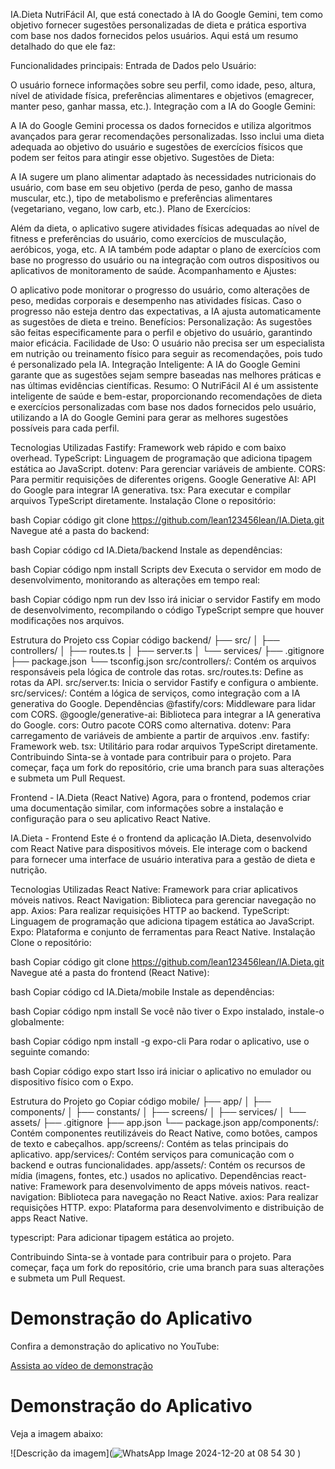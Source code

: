 IA.Dieta NutriFácil AI, que está conectado à IA do Google Gemini, tem como objetivo fornecer sugestões personalizadas de dieta e prática esportiva com base nos dados fornecidos pelos usuários. Aqui está um resumo detalhado do que ele faz:

Funcionalidades principais:
Entrada de Dados pelo Usuário:

O usuário fornece informações sobre seu perfil, como idade, peso, altura, nível de atividade física, preferências alimentares e objetivos (emagrecer, manter peso, ganhar massa, etc.).
Integração com a IA do Google Gemini:

A IA do Google Gemini processa os dados fornecidos e utiliza algoritmos avançados para gerar recomendações personalizadas.
Isso inclui uma dieta adequada ao objetivo do usuário e sugestões de exercícios físicos que podem ser feitos para atingir esse objetivo.
Sugestões de Dieta:

A IA sugere um plano alimentar adaptado às necessidades nutricionais do usuário, com base em seu objetivo (perda de peso, ganho de massa muscular, etc.), tipo de metabolismo e preferências alimentares (vegetariano, vegano, low carb, etc.).
Plano de Exercícios:

Além da dieta, o aplicativo sugere atividades físicas adequadas ao nível de fitness e preferências do usuário, como exercícios de musculação, aeróbicos, yoga, etc.
A IA também pode adaptar o plano de exercícios com base no progresso do usuário ou na integração com outros dispositivos ou aplicativos de monitoramento de saúde.
Acompanhamento e Ajustes:

O aplicativo pode monitorar o progresso do usuário, como alterações de peso, medidas corporais e desempenho nas atividades físicas.
Caso o progresso não esteja dentro das expectativas, a IA ajusta automaticamente as sugestões de dieta e treino.
Benefícios:
Personalização: As sugestões são feitas especificamente para o perfil e objetivo do usuário, garantindo maior eficácia.
Facilidade de Uso: O usuário não precisa ser um especialista em nutrição ou treinamento físico para seguir as recomendações, pois tudo é personalizado pela IA.
Integração Inteligente: A IA do Google Gemini garante que as sugestões sejam sempre baseadas nas melhores práticas e nas últimas evidências científicas.
Resumo:
O NutriFácil AI é um assistente inteligente de saúde e bem-estar, proporcionando recomendações de dieta e exercícios personalizadas com base nos dados fornecidos pelo usuário, utilizando a IA do Google Gemini para gerar as melhores sugestões possíveis para cada perfil.

Tecnologias Utilizadas
Fastify: Framework web rápido e com baixo overhead.
TypeScript: Linguagem de programação que adiciona tipagem estática ao JavaScript.
dotenv: Para gerenciar variáveis de ambiente.
CORS: Para permitir requisições de diferentes origens.
Google Generative AI: API do Google para integrar IA generativa.
tsx: Para executar e compilar arquivos TypeScript diretamente.
Instalação
Clone o repositório:

bash
Copiar código
git clone https://github.com/lean123456lean/IA.Dieta.git
Navegue até a pasta do backend:

bash
Copiar código
cd IA.Dieta/backend
Instale as dependências:

bash
Copiar código
npm install
Scripts
dev
Executa o servidor em modo de desenvolvimento, monitorando as alterações em tempo real:

bash
Copiar código
npm run dev
Isso irá iniciar o servidor Fastify em modo de desenvolvimento, recompilando o código TypeScript sempre que houver modificações nos arquivos.

Estrutura do Projeto
css
Copiar código
backend/
├── src/
│   ├── controllers/
│   ├── routes.ts
│   ├── server.ts
│   └── services/
├── .gitignore
├── package.json
└── tsconfig.json
src/controllers/: Contém os arquivos responsáveis pela lógica de controle das rotas.
src/routes.ts: Define as rotas da API.
src/server.ts: Inicia o servidor Fastify e configura o ambiente.
src/services/: Contém a lógica de serviços, como integração com a IA generativa do Google.
Dependências
@fastify/cors: Middleware para lidar com CORS.
@google/generative-ai: Biblioteca para integrar a IA generativa do Google.
cors: Outro pacote CORS como alternativa.
dotenv: Para carregamento de variáveis de ambiente a partir de arquivos .env.
fastify: Framework web.
tsx: Utilitário para rodar arquivos TypeScript diretamente.
Contribuindo
Sinta-se à vontade para contribuir para o projeto. Para começar, faça um fork do repositório, crie uma branch para suas alterações e submeta um Pull Request.

Frontend - IA.Dieta (React Native)
Agora, para o frontend, podemos criar uma documentação similar, com informações sobre a instalação e configuração para o seu aplicativo React Native.

IA.Dieta - Frontend
Este é o frontend da aplicação IA.Dieta, desenvolvido com React Native para dispositivos móveis. Ele interage com o backend para fornecer uma interface de usuário interativa para a gestão de dieta e nutrição.

Tecnologias Utilizadas
React Native: Framework para criar aplicativos móveis nativos.
React Navigation: Biblioteca para gerenciar navegação no app.
Axios: Para realizar requisições HTTP ao backend.
TypeScript: Linguagem de programação que adiciona tipagem estática ao JavaScript.
Expo: Plataforma e conjunto de ferramentas para React Native.
Instalação
Clone o repositório:

bash
Copiar código
git clone https://github.com/lean123456lean/IA.Dieta.git
Navegue até a pasta do frontend (React Native):

bash
Copiar código
cd IA.Dieta/mobile
Instale as dependências:

bash
Copiar código
npm install
Se você não tiver o Expo instalado, instale-o globalmente:

bash
Copiar código
npm install -g expo-cli
Para rodar o aplicativo, use o seguinte comando:

bash
Copiar código
expo start
Isso irá iniciar o aplicativo no emulador ou dispositivo físico com o Expo.

Estrutura do Projeto
go
Copiar código
mobile/
├── app/
│   ├── components/
│   ├── constants/
│   ├── screens/
│   ├── services/
│   └── assets/
├── .gitignore
├── app.json
└── package.json
app/components/: Contém componentes reutilizáveis do React Native, como botões, campos de texto e cabeçalhos.
app/screens/: Contém as telas principais do aplicativo.
app/services/: Contém serviços para comunicação com o backend e outras funcionalidades.
app/assets/: Contém os recursos de mídia (imagens, fontes, etc.) usados no aplicativo.
Dependências
react-native: Framework para desenvolvimento de apps móveis nativos.
react-navigation: Biblioteca para navegação no React Native.
axios: Para realizar requisições HTTP.
expo: Plataforma para desenvolvimento e distribuição de apps React Native.

typescript: Para adicionar tipagem estática ao projeto.

Contribuindo
Sinta-se à vontade para contribuir para o projeto. Para começar, faça um fork do repositório, crie uma branch para suas alterações e submeta um Pull Request.


# Demonstração do Aplicativo

Confira a demonstração do aplicativo no YouTube:

[Assista ao vídeo de demonstração](https://youtube.com/shorts/fQj85F_d2QI?feature=share)

# Demonstração do Aplicativo

Veja a imagem abaixo:

![Descrição da imagem](![WhatsApp Image 2024-12-20 at 08 54 30](https://github.com/user-attachments/assets/061bd1b8-e2b6-4b0d-b49d-4d33d20d21b2)
)
